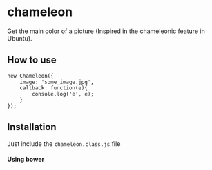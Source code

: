 chameleon
=========

Get the main color of a picture (Inspired in the chameleonic feature in Ubuntu).

How to use
----------

```
new Chameleon({
	image: 'some_image.jpg',
	callback: function(e){
		console.log('e', e);
	}
});
```

Installation
------------
Just include the `chameleon.class.js` file

#### Using bower
